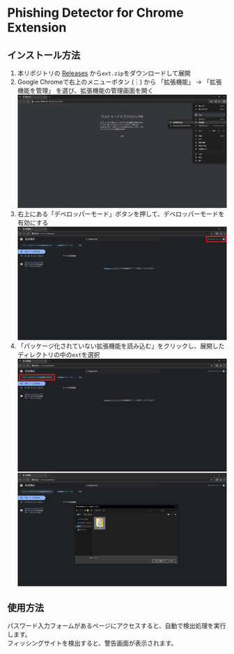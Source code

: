 # Phishing Detector for Chrome Extension

## インストール方法

1. 本リポジトリの [Releases](https://github.com/alpherg0221/PhishDetector/releases) から`ext.zip`をダウンロードして展開
2. Google Chromeで右上のメニューボタン (︙) から 「拡張機能」 → 「拡張機能を管理」 を選び、拡張機能の管理画面を開く
   ![step2.png](img/step2.png)
3. 右上にある「デベロッパーモード」ボタンを押して、デベロッパーモードを有効にする
   ![step3.png](img/step3.png)
4. 「パッケージ化されていない拡張機能を読み込む」をクリックし、展開したディレクトリの中の`ext`を選択
   ![step4-1.png](img/step4-1.png)
   ![step4-2.png](img/step4-2.png)

## 使用方法

パスワード入力フォームがあるページにアクセスすると、自動で検出処理を実行します。<br>
フィッシングサイトを検出すると、警告画面が表示されます。